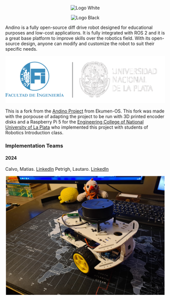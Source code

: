 <div align="center">
  
  ![Logo White](./docs/logo_white.svg#gh-dark-mode-only)

</div>

<div align="center">

  ![Logo Black](./docs/logo_black.svg#gh-light-mode-only)

</div>

Andino is a fully open-source diff drive robot designed for educational purposes and low-cost applications.
It is fully integrated with ROS 2 and it is a great base platform to improve skills over the robotics field.
With its open-source design, anyone can modify and customize the robot to suit their specific needs.

<div align="center">
  
  ![Logo UNLP](./docs/logo_unlp.png)

</div>

This is a fork from the [Andino Project](https://github.com/Ekumen-OS/andino/tree/humble) from Ekumen-OS.
This fork was made with the porpouse of adapting the project to be run with 3D printed encoder disks and a 
Raspberry Pi 5 for the [Engineering College of National University of La Plata](https://ing.unlp.edu.ar/) 
who implemented this project with students of Robotics Introduction class.


### Implementation Teams

#### 2024

   Calvo, Matias. [LinkedIn](https://www.linkedin.com/in/calvomatias)
   Petrigh, Lautaro. [LinkedIn](https://www.linkedin.com/in/lautaro-petrigh-3876b7232)

<p align="center">
  <img src="docs/andino.jpeg" width=500 />
</p>

